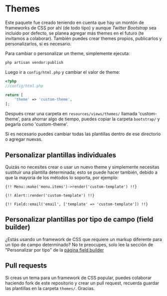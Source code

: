 # Themes

Este paquete fue creado teniendo en cuenta que hay un montón de frameworks de CSS por ahí (de todo tipo) y aunque *Twitter Bootstrap* sea incluido por defecto, se planea agregar más themes en el futuro (te invitamos a colaborar). También puedes crear themes propios, publicarlos y personalizarlos, si es necesario.

Para cambiar o personalizar un theme, simplemente ejecuta:

```bash
php artisan vendor:publish
```

Luego ir a `config/html.php` y cambiar el valor de theme:

```php
<?php
//config/html.php

return [
    'theme' => 'custom-theme',
];
```

Después crear una carpeta en `resources/views/themes/` llamada 'custom-theme', para ahorrar algo de tiempo, puedes copiar la carpeta `bootstrap/` y pegarla como 'custom-theme'.

Si es necesario puedes cambiar todas las plantillas dentro de ese directorio o agregar nuevas.

## Personalizar plantillas individuales

Quizás no necesites crear o usar un nuevo theme y simplemente necesitas sustituir una plantilla determinada; esto se puede hacer también, debido a que la mayoría de los métodos lo soporta, por ejemplo:

```blade
{!! Menu::make('menu.items')->render('custom-template') !!}
```

```blade
{!! Alert::render('custom-template') !!}
```

```blade
{!! Field::email('email', ['template' => 'custom-template']) !!}
```

## Personalizar plantillas por tipo de campo (field builder)

¿Estás usando un framework de CSS que requiere un markup diferente para un tipo de campo determinado? No te preocupes, solo lee la sección de "Personalizar por tipo" de la [página field builder](field-builder.md)

## Pull requests

Si creas un tema para un framework de CSS popular, puedes colaborar haciendo fork de este repositorio y crear un pull request, recuerda guardar las plantillas en la carpeta `themes/`. Gracias.
